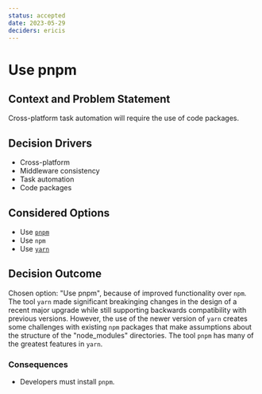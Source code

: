 ```yaml
---
status: accepted
date: 2023-05-29
deciders: ericis
---
```


# Use pnpm

## Context and Problem Statement

Cross-platform task automation will require the use of code packages.

## Decision Drivers

-   Cross-platform
-   Middleware consistency
-   Task automation
-   Code packages

## Considered Options

-   Use [`pnpm`](https://pnpm.io/)
-   Use `npm`
-   Use [`yarn`](https://yarnpkg.com/)

## Decision Outcome

Chosen option: "Use pnpm", because of improved functionality over `npm`. The tool `yarn` made significant breakinging changes in the design of a recent major upgrade while still supporting backwards compatibility with previous versions. However, the use of the newer version of `yarn` creates some challenges with existing `npm` packages that make assumptions about the structure of the "node_modules" directories. The tool `pnpm` has many of the greatest features in `yarn`.

### Consequences

-   Developers must install `pnpm`.
